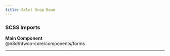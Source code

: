 ```yaml
---
title: Selct Drop Down
---
```


### SCSS Imports

**Main Component**\
@n8d/htwoo-core/components/forms

***